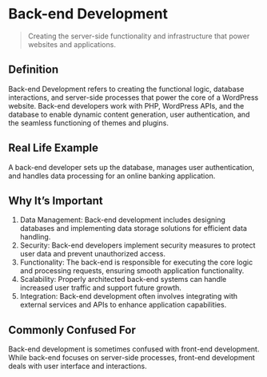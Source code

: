 # Back-end Development

>Creating the server-side functionality and infrastructure that power websites and applications.

## Definition

Back-end Development refers to creating the functional logic, database interactions, and server-side processes that power the core of a WordPress website. Back-end developers work with PHP, WordPress APIs, and the database to enable dynamic content generation, user authentication, and the seamless functioning of themes and plugins.

## Real Life Example

A back-end developer sets up the database, manages user authentication, and handles data processing for an online banking application.

## Why It’s Important

1. Data Management: Back-end development includes designing databases and implementing data storage solutions for efficient data handling.
2. Security: Back-end developers implement security measures to protect user data and prevent unauthorized access.
3. Functionality: The back-end is responsible for executing the core logic and processing requests, ensuring smooth application functionality.
4. Scalability: Properly architected back-end systems can handle increased user traffic and support future growth.
5. Integration: Back-end development often involves integrating with external services and APIs to enhance application capabilities.

## Commonly Confused For

Back-end development is sometimes confused with front-end development. While back-end focuses on server-side processes, front-end development deals with user interface and interactions.
